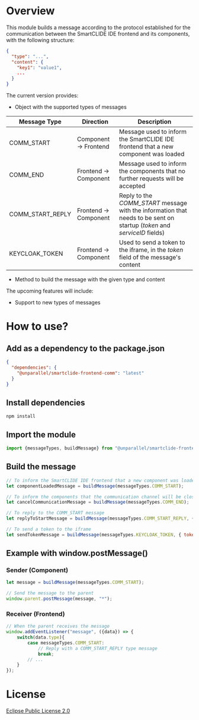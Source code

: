 # Overview

This module builds a message according to the protocol established for the communication between the SmartCLIDE IDE
frontend and its components, with the following structure:

```json
{
  "type": "...",
  "content": {
    "key1": "value1",
    ...
  }
}
```

The current version provides:

- Object with the supported types of messages 

| Message Type | Direction | Description |
|--------------|-------------------------|-------------|
| COMM_START | Component -> Frontend | Message used to inform the SmartCLIDE IDE frontend that a new component was loaded |
| COMM_END | Frontend -> Component| Message used to inform the components that no further requests will be accepted |
| COMM_START_REPLY | Frontend -> Component | Reply to the _COMM_START_ message with the information that needs to be sent on startup (_token_ and _serviceID_ fields) |
| KEYCLOAK_TOKEN | Frontend -> Component | Used to send a token to the iframe, in the _token_ field of the message's content |

- Method to build the message with the given type and content

The upcoming features will include:

- Support to new types of messages

# How to use?

## Add as a dependency to the package.json

```json
{
  "dependencies": {
    "@unparallel/smartclide-frontend-comm": "latest"
  }
}
```

## Install dependencies

```shell
npm install
```

## Import the module

```javascript
import {messageTypes, buildMessage} from "@unparallel/smartclide-frontend-comm";
```

## Build the message

```javascript
// To inform the SmartCLIDE IDE frontend that a new component was loaded
let componentLoadedMessage = buildMessage(messageTypes.COMM_START);

// To inform the components that the communication channel will be closed
let cancelCommunicationMessage = buildMessage(messageTypes.COMM_END);

// To reply to the COMM_START message
let replyToStartMessage = buildMessage(messageTypes.COMM_START_REPLY, { token: "...", serviceID: "..." });

// To send a token to the iframe
let sendTokenMessage = buildMessage(messageTypes.KEYCLOAK_TOKEN, { token: "..." });
```

## Example with window.postMessage()

### Sender (Component)
```javascript
let message = buildMessage(messageTypes.COMM_START);

// Send the message to the parent
window.parent.postMessage(message, "*");
```

### Receiver (Frontend)
```javascript
// When the parent receives the message
window.addEventListener("message", ({data}) => {
    switch(data.type){
        case messageTypes.COMM_START:
            // Reply with a COMM_START_REPLY type message
            break;
        // ...
    }
});
```

# License
[Eclipse Public License 2.0](https://choosealicense.com/licenses/epl-2.0/)
